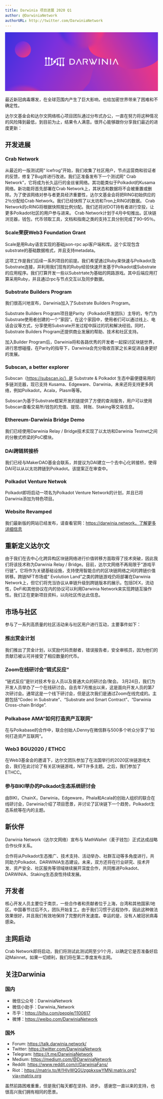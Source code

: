 ```yaml
---
title: Darwinia 项目进展 2020 Q1
author: @DarwiniaNetwork
authorURL: http://twitter.com/DarwiniaNetwork
---
```


![](assets/darwinia-banner.png)

最近新冠病毒爆发，在全球范围内产生了巨大影响，也给加密世界带来了困难和不确定性。

<!--truncate-->

达尔文基金会和达尔文网络核心项目团队通过分布式办公，一直在努力将这种情况的风险降到最低，到目前为止，结果令人满意。很开心能够跟你分享我们最近的进度更新：

## 开发进展
### Crab Network
从最近的一版测试网“ Icefrog”开始，我们收集了社区用户，节点运营商和验证者的反馈，修复了Bug并进行改进。我们正准备发布下一个测试网“ Crab Network”，它将成为长久运行的金丝雀网络。其功能类似于Polkadot的Kusama网络。新功能将首先部署在Crab Network上，其状态和数据将不会被重置或删除。为了使该网络对参与者更具经济重要性，达尔文基金会将把RING初始供应的2％分配给Crab Network。我们已经快照了以太坊和Tron上RING的数据。 Crab Network的cRING将根据快照按比例分配。我们还将对DOT持有者进行空投，让更多Polkadot社区的用户参与进来。 Crab Network计划于4月中旬推出。区块链浏览器，钱包，代币领取工具，文档和指南之类的支持工具分别完成了90–95％。

### Scale荣获Web3 Foundation Grant
Scale是用Ruby语言实现的基础json-rpc api客户端和库。这个实现包含substrate的基础数据格式，并且支持metadata。

这项工作是我们后续一系列项目的前提。我们希望通过Ruby来快速与Polkadot及Substrate连接，并利用我们现有的Ruby经验快速开发基于Polkadot或Substrate的应用程序。我们打算开发一些以Substrtate为基础的网路游戏。其中后端应用打算采用Ruby，并且通过rpc与节点交互以及同步数据。

### Substrate Builders Program
我们很高兴地宣布，Darwinia加入了Substrate Builders Program。

Substrate Builders Program项目是Parity（Polkadot开发团队）主导的，专门为Substrate使用者创建的一个“家园”。在这个家园中，使用者们可以通过线上、电话会议等方式，分享使用Substrate开发过程中踩过的坑和解决经验。同时，Substrate Builders Program还提供商业发展的帮助、技术和社区支持。

加入Builder Program后，Darwinia将和各路优秀的开发者一起探讨区块链世界，进行思想碰撞，在Parity的指导下，Darwinia会充分吸收百家之长来促进自身更好的发展。

### Subscan, a better explorer
Subscan（https://subscan.io/）是 Substrate & Polkadot 生态中最便捷易用的多链浏览器，现已支持 Kusama、Edgeware、Darwinia，未来还将支持更多网络，例如Polkadot，Acala，Plasm等等。

Subscan为基于Substrate框架开发的链提供了方便的查询服务，用户可以使用Subscan查看交易所/钱包的充值、提现、转账、Staking等交易信息。

### Ethereum-Darwinia Bridge Demo
我们已经使用Darwinia Relay / Bridge技术实现了以太坊和Darwinia Testnet之间的分散式桥梁的PoC模块。

### DAI跨链转接桥
我们已经与MakerDAO基金会联系，并提议为DAI建立一个去中心化转接桥，使得DAI可以从以太坊跨链到Polkadot。该提案正在审查中。

### Polkadot Venture Netwok
Polkadot即将启动一项名为Polkadot Venture Network的计划，并且已将Darwinia添加为特色项目。

### Website Revamped
我们最新版的网站已经发布，请查看官网：https://darwinia.network，了解更多详细信息

## 重新定义达尔文
由于我们在去中心化跨异构区块链网络进行价值转移方面取得了技术突破，因此我们将该技术称为Darwinia Relay / Bridge。目前，达尔文网络不再局限于“游戏平行链”。它将作为关键基础设施，支持使用智能合约的区块链网络之间的跨链价值转移。跨链NFT市场或“ Evolution Land”之类的跨链游戏仍将部署在Darwinia Network上，但它们将充当协议从单链升级到跨链版本的展示。包括DEX，流动性，DeFi和其他协议在内的协议可以利用Darwinia Network来实现跨链互操作性。我们正在更新项目资料，以向社区传达此信息。

## 市场与社区
参与了一系列高质量的社区活动来与社区用户进行互动，主要事件如下：

### 推出赏金计划
我们推出了赏金计划，以奖励代码贡献者，错误报告者，安全审核员，因为他们的贡献已被认可并接受了相应数量的代币。

### Zoom在线研讨会“链式反应”
“链式反应”是针对技术专业人员以及普通大众的研讨会/聚会。 3月24日，我们为开发人员举办了一个在线研讨会。自去年7月推出以来，这是面向开发人员的第7次研讨会。通常这是一个线下研讨会，但是这次我们是通过Zoom在线完成的。主题包括“Codec in Substrate”、“Substrate and Smart Contract”、“Darwinia Cross-chain Bridge”.

### Polkabase AMA“如何打造资产互联网”
在与Polkabase的合作中，联合创始人Denny在微信群与500多个听众分享了“如何打造资产互联网“。

### Web3 BGU2020 / ETHCC
在Web3基金会的邀请下，达尔文团队参加了在法国举行的2020区块链游戏大会，我们在此讨论了有关区块链游戏，NFT许多主题。之后，我们参加了ETHCC。

### 参与BIKI举办的Polkadot生态系统研讨会
由BIKI，ChainX，Darwinia，Edgeware，Phala和Acala的创始人组织的联合在线研讨会，Darwinia介绍了项目愿景，并讨论了区块链下一个趋势，Polkadot生态系统等在内的主题。

## 新伙伴
Darwinia Network（达尔文网络）宣布与 MathWallet（麦子钱包）正式达成战略合作伙伴关系。

合作将从Polkadot生态推广、技术支持、活动举办、社群互动等多角度进行，共同助力Polkadot、DARWINIA生态建设。未来，双方还将在行业研究、技术开发、资产安全、社区服务等领域继续展开深度合作，共同推进Polkadot、DARWINIA、Staking生态良性持续发展。

## 开发者
核心开发人员主要位于南京，一些合作者和贡献者位于上海，台湾和其他国家/地区。中国春节过后不久，团队开始复工。由于我们习惯于远程协作，因此这种做法效果很好，并且我们有效地保持了完整的开发速度。幸运的是，没有人被冠状病毒感染。

## 主网启动
Crab Network即将启动，我们将测试此测试网至少1个月，以确定它是否准备好启动Mainnet。如果一切顺利，我们将在第二季度发布主网。

## 关注Darwinia

### 国内

- 微信公众号：DarwiniaNetwork
- 微信小助手：Darwinia_Network
- 币乎：https://bihu.com/people/1100617
- 微博：https://weibo.com/DarwiniaNetwork

### 国外

- Forum: https://talk.darwinia.network/
- Twitter: https://twitter.com/DarwiniaNetwork
- Telegram: https://t.me/DarwiniaNetwork
- Medium: https://medium.com/@DarwiniaNetwork
- Reddit: https://www.reddit.com/r/DarwiniaFans/
- Riot：https://matrix.to/#/!HIyWQGUzgpkxswYMNi:matrix.org?via=matrix.org

虽然前路困难重重，但是我们每天都在坚持、进步。 感谢您一直以来的支持，也很高兴我们拥有相同的愿景。




